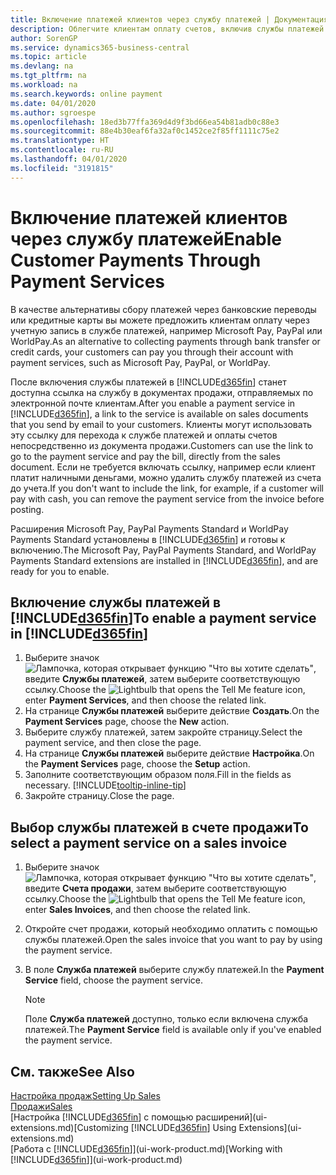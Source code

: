 ```yaml
---
title: Включение платежей клиентов через службу платежей | Документация Майкрософт
description: Облегчите клиентам оплату счетов, включив службы платежей.
author: SorenGP
ms.service: dynamics365-business-central
ms.topic: article
ms.devlang: na
ms.tgt_pltfrm: na
ms.workload: na
ms.search.keywords: online payment
ms.date: 04/01/2020
ms.author: sgroespe
ms.openlocfilehash: 18ed3b77ffa369d4d9f3bd66ea54b81adb0c88e3
ms.sourcegitcommit: 88e4b30eaf6fa32af0c1452ce2f85ff1111c75e2
ms.translationtype: HT
ms.contentlocale: ru-RU
ms.lasthandoff: 04/01/2020
ms.locfileid: "3191815"
---
```

# <a name="enable-customer-payments-through-payment-services"></a><span data-ttu-id="deabf-103">Включение платежей клиентов через службу платежей</span><span class="sxs-lookup"><span data-stu-id="deabf-103">Enable Customer Payments Through Payment Services</span></span>
<span data-ttu-id="deabf-104">В качестве альтернативы сбору платежей через банковские переводы или кредитные карты вы можете предложить клиентам оплату через учетную запись в службе платежей, например Microsoft Pay, PayPal или WorldPay.</span><span class="sxs-lookup"><span data-stu-id="deabf-104">As an alternative to collecting payments through bank transfer or credit cards, your customers can pay you through their account with payment services, such as Microsoft Pay, PayPal, or WorldPay.</span></span>  

<span data-ttu-id="deabf-105">После включения службы платежей в [!INCLUDE[d365fin](includes/d365fin_md.md)] станет доступна ссылка на службу в документах продажи, отправляемых по электронной почте клиентам.</span><span class="sxs-lookup"><span data-stu-id="deabf-105">After you enable a payment service in [!INCLUDE[d365fin](includes/d365fin_md.md)], a link to the service is available on sales documents that you send by email to your customers.</span></span> <span data-ttu-id="deabf-106">Клиенты могут использовать эту ссылку для перехода к службе платежей и оплаты счетов непосредственно из документа продажи.</span><span class="sxs-lookup"><span data-stu-id="deabf-106">Customers can use the link to go to the payment service and pay the bill, directly from the sales document.</span></span> <span data-ttu-id="deabf-107">Если не требуется включать ссылку, например если клиент платит наличными деньгами, можно удалить службу платежей из счета до учета.</span><span class="sxs-lookup"><span data-stu-id="deabf-107">If you don't want to include the link, for example, if a customer will pay with cash, you can remove the payment service from the invoice before posting.</span></span>  

<span data-ttu-id="deabf-108">Расширения Microsoft Pay, PayPal Payments Standard и WorldPay Payments Standard установлены в [!INCLUDE[d365fin](includes/d365fin_md.md)] и готовы к включению.</span><span class="sxs-lookup"><span data-stu-id="deabf-108">The Microsoft Pay, PayPal Payments Standard, and WorldPay Payments Standard extensions are installed in [!INCLUDE[d365fin](includes/d365fin_md.md)], and are ready for you to enable.</span></span>  

## <a name="to-enable-a-payment-service-in-d365fin"></a><span data-ttu-id="deabf-109">Включение службы платежей в [!INCLUDE[d365fin](includes/d365fin_md.md)]</span><span class="sxs-lookup"><span data-stu-id="deabf-109">To enable a payment service in [!INCLUDE[d365fin](includes/d365fin_md.md)]</span></span>
1. <span data-ttu-id="deabf-110">Выберите значок ![Лампочка, которая открывает функцию "Что вы хотите сделать"](media/ui-search/search_small.png "Что вы хотите сделать"), введите **Службы платежей**, затем выберите соответствующую ссылку.</span><span class="sxs-lookup"><span data-stu-id="deabf-110">Choose the ![Lightbulb that opens the Tell Me feature](media/ui-search/search_small.png "Tell me what you want to do") icon, enter **Payment Services**, and then choose the related link.</span></span>  
2. <span data-ttu-id="deabf-111">На странице **Службы платежей** выберите действие **Создать**.</span><span class="sxs-lookup"><span data-stu-id="deabf-111">On the **Payment Services** page, choose the **New** action.</span></span>  
3. <span data-ttu-id="deabf-112">Выберите службу платежей, затем закройте страницу.</span><span class="sxs-lookup"><span data-stu-id="deabf-112">Select the payment service, and then close the page.</span></span>  
4. <span data-ttu-id="deabf-113">На странице **Службы платежей** выберите действие **Настройка**.</span><span class="sxs-lookup"><span data-stu-id="deabf-113">On the **Payment Services** page, choose the **Setup** action.</span></span>  
5. <span data-ttu-id="deabf-114">Заполните соответствующим образом поля.</span><span class="sxs-lookup"><span data-stu-id="deabf-114">Fill in the fields as necessary.</span></span> [!INCLUDE[tooltip-inline-tip](includes/tooltip-inline-tip_md.md)]  
6. <span data-ttu-id="deabf-115">Закройте страницу.</span><span class="sxs-lookup"><span data-stu-id="deabf-115">Close the page.</span></span>  

## <a name="to-select-a-payment-service-on-a-sales-invoice"></a><span data-ttu-id="deabf-116">Выбор службы платежей в счете продажи</span><span class="sxs-lookup"><span data-stu-id="deabf-116">To select a payment service on a sales invoice</span></span>
1. <span data-ttu-id="deabf-117">Выберите значок ![Лампочка, которая открывает функцию "Что вы хотите сделать"](media/ui-search/search_small.png "Что вы хотите сделать"), введите **Счета продажи**, затем выберите соответствующую ссылку.</span><span class="sxs-lookup"><span data-stu-id="deabf-117">Choose the ![Lightbulb that opens the Tell Me feature](media/ui-search/search_small.png "Tell me what you want to do") icon, enter **Sales Invoices**, and then choose the related link.</span></span>  
2. <span data-ttu-id="deabf-118">Откройте счет продажи, который необходимо оплатить с помощью службы платежей.</span><span class="sxs-lookup"><span data-stu-id="deabf-118">Open the sales invoice that you want to pay by using the payment service.</span></span>  
3. <span data-ttu-id="deabf-119">В поле **Служба платежей** выберите службу платежей.</span><span class="sxs-lookup"><span data-stu-id="deabf-119">In the **Payment Service** field, choose the payment service.</span></span>  

    > [!NOTE]  
    > <span data-ttu-id="deabf-120">Поле **Служба платежей** доступно, только если включена служба платежей.</span><span class="sxs-lookup"><span data-stu-id="deabf-120">The **Payment Service** field is available only if you've enabled the payment service.</span></span>  

## <a name="see-also"></a><span data-ttu-id="deabf-121">См. также</span><span class="sxs-lookup"><span data-stu-id="deabf-121">See Also</span></span>  
[<span data-ttu-id="deabf-122">Настройка продаж</span><span class="sxs-lookup"><span data-stu-id="deabf-122">Setting Up Sales</span></span>](sales-setup-sales.md)  
[<span data-ttu-id="deabf-123">Продажи</span><span class="sxs-lookup"><span data-stu-id="deabf-123">Sales</span></span>](sales-manage-sales.md)  
<span data-ttu-id="deabf-124">[Настройка [!INCLUDE[d365fin](includes/d365fin_md.md)] с помощью расширений](ui-extensions.md)</span><span class="sxs-lookup"><span data-stu-id="deabf-124">[Customizing [!INCLUDE[d365fin](includes/d365fin_md.md)] Using Extensions](ui-extensions.md)</span></span>  
<span data-ttu-id="deabf-125">[Работа с [!INCLUDE[d365fin](includes/d365fin_md.md)]](ui-work-product.md)</span><span class="sxs-lookup"><span data-stu-id="deabf-125">[Working with [!INCLUDE[d365fin](includes/d365fin_md.md)]](ui-work-product.md)</span></span>  

